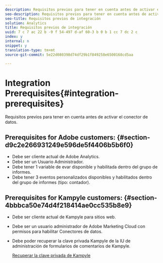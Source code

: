 ```yaml
---
description: Requisitos previos para tener en cuenta antes de activar el conector de datos.
seo-description: Requisitos previos para tener en cuenta antes de activar el conector de datos.
seo-title: Requisitos previos de integración
solution: Analytics
title: Requisitos previos de integración
uuid: 7 c 7 ac 22 b -9 f 54-497 d-af 60-3 b 0 b 1 cc 7 dc 2 c
index: y
internal: n
snippet: y
translation-type: tm+mt
source-git-commit: 5e22d080398d74df29b1f849258e6500168cd5aa

---
```



# Integration Prerequisites{#integration-prerequisites}

Requisitos previos para tener en cuenta antes de activar el conector de datos.

## Prerequisites for Adobe customers: {#section-d9c2e266931249e596de5f4406b5b6f0}

* Debe ser cliente actual de Adobe Analytics.
* Debe ser un Usuario Administrador.
* Debe tener 1 variable de evar disponible y habilitada dentro del grupo de informes.
* Debe tener 3 eventos personalizados disponibles y habilitados dentro del grupo de informes (tipo: contador).

## Prerequisites for Kampyle customers: {#section-4bbbca50e74d4f218414ae0cc535b8e9}

* Debe ser cliente actual de Kampyle para sitios web.
* Debe ser un usuario administrador de Adobe Marketing Cloud con permisos para habilitar Conectores de datos.
* Debe poder recuperar la clave privada Kampyle de la IU de administración de formularios de comentarios de Kampyle.

   [Recuperar la clave privada de Kampyle](../kampyle-home/kampyle-private-key.md#task-08684d84572c48acb6fa90f0072526fb)


